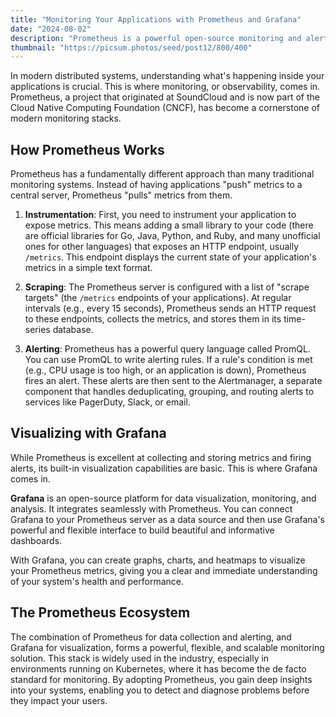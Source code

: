 ```yaml
---
title: "Monitoring Your Applications with Prometheus and Grafana"
date: "2024-08-02"
description: "Prometheus is a powerful open-source monitoring and alerting toolkit. Paired with Grafana for visualization, it forms a comprehensive solution for observing the health and performance of your systems."
thumbnail: "https://picsum.photos/seed/post12/800/400"
---
```


In modern distributed systems, understanding what's happening inside your applications is crucial. This is where monitoring, or observability, comes in. Prometheus, a project that originated at SoundCloud and is now part of the Cloud Native Computing Foundation (CNCF), has become a cornerstone of modern monitoring stacks.

## How Prometheus Works

Prometheus has a fundamentally different approach than many traditional monitoring systems. Instead of having applications "push" metrics to a central server, Prometheus "pulls" metrics from them.

1.  **Instrumentation**: First, you need to instrument your application to expose metrics. This means adding a small library to your code (there are official libraries for Go, Java, Python, and Ruby, and many unofficial ones for other languages) that exposes an HTTP endpoint, usually `/metrics`. This endpoint displays the current state of your application's metrics in a simple text format.

2.  **Scraping**: The Prometheus server is configured with a list of "scrape targets" (the `/metrics` endpoints of your applications). At regular intervals (e.g., every 15 seconds), Prometheus sends an HTTP request to these endpoints, collects the metrics, and stores them in its time-series database.

3.  **Alerting**: Prometheus has a powerful query language called PromQL. You can use PromQL to write alerting rules. If a rule's condition is met (e.g., CPU usage is too high, or an application is down), Prometheus fires an alert. These alerts are then sent to the Alertmanager, a separate component that handles deduplicating, grouping, and routing alerts to services like PagerDuty, Slack, or email.

## Visualizing with Grafana

While Prometheus is excellent at collecting and storing metrics and firing alerts, its built-in visualization capabilities are basic. This is where Grafana comes in.

**Grafana** is an open-source platform for data visualization, monitoring, and analysis. It integrates seamlessly with Prometheus. You can connect Grafana to your Prometheus server as a data source and then use Grafana's powerful and flexible interface to build beautiful and informative dashboards.

With Grafana, you can create graphs, charts, and heatmaps to visualize your Prometheus metrics, giving you a clear and immediate understanding of your system's health and performance.

## The Prometheus Ecosystem

The combination of Prometheus for data collection and alerting, and Grafana for visualization, forms a powerful, flexible, and scalable monitoring solution. This stack is widely used in the industry, especially in environments running on Kubernetes, where it has become the de facto standard for monitoring. By adopting Prometheus, you gain deep insights into your systems, enabling you to detect and diagnose problems before they impact your users.
